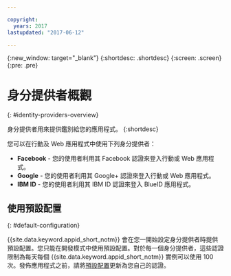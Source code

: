 ```yaml
---

copyright:
  years: 2017
lastupdated: "2017-06-12"

---
```


{:new_window: target="_blank"}
{:shortdesc: .shortdesc}
{:screen: .screen}
{:pre: .pre}

# 身分提供者概觀
{: #identity-providers-overview}

身分提供者用來提供鑑別給您的應用程式。
{:shortdesc}

您可以在行動及 Web 應用程式中使用下列身分提供者：

* **Facebook** - 您的使用者利用其 Facebook 認證來登入行動或 Web 應用程式。
* **Google** - 您的使用者利用其 Google+ 認證來登入行動或 Web 應用程式。
* **IBM ID** - 您的使用者利用其 IBM ID 認證來登入 BlueID 應用程式。


## 使用預設配置
{: #default-configuration}

{{site.data.keyword.appid_short_notm}} 會在您一開始設定身分提供者時提供預設配置。您只能在開發模式中使用預設配置。對於每一個身分提供者，這些認證限制為每天每個 {{site.data.keyword.appid_short_notm}} 實例可以使用 100 次。發佈應用程式之前，請將[預設配置](/docs/services/appid/identity-providers.html)更新為您自己的認證。
